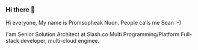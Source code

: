 ### Hi there 👋

Hi everyone,
My name is Promsopheak Nuon. People calls me Sean :-)

I'am Senior Solution Architect at Slash.co Multi Programming/Platform Full-stack developer, multi-cloud enginee.

<!--
**npsopheak/npsopheak** is a ✨ _special_ ✨ repository because its `README.md` (this file) appears on your GitHub profile.

Here are some ideas to get you started:

- 🔭 I’m currently working on ...
- 🌱 I’m currently learning ...
- 👯 I’m looking to collaborate on ...
- 🤔 I’m looking for help with ...
- 💬 Ask me about ...
- 📫 How to reach me: ...
- 😄 Pronouns: ...
- ⚡ Fun fact: ...
-->
